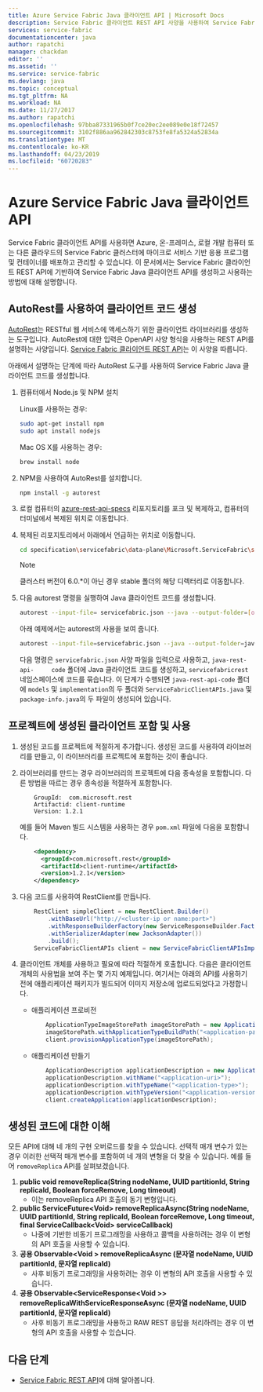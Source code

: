 ```yaml
---
title: Azure Service Fabric Java 클라이언트 API | Microsoft Docs
description: Service Fabric 클라이언트 REST API 사양을 사용하여 Service Fabric Java 클라이언트 API를 생성하고 사용합니다.
services: service-fabric
documentationcenter: java
author: rapatchi
manager: chackdan
editor: ''
ms.assetid: ''
ms.service: service-fabric
ms.devlang: java
ms.topic: conceptual
ms.tgt_pltfrm: NA
ms.workload: NA
ms.date: 11/27/2017
ms.author: rapatchi
ms.openlocfilehash: 97bba87331965b0f7ce20ec2ee089e0e18f72457
ms.sourcegitcommit: 3102f886aa962842303c8753fe8fa5324a52834a
ms.translationtype: MT
ms.contentlocale: ko-KR
ms.lasthandoff: 04/23/2019
ms.locfileid: "60720283"
---
```

# <a name="azure-service-fabric-java-client-apis"></a>Azure Service Fabric Java 클라이언트 API

Service Fabric 클라이언트 API를 사용하면 Azure, 온-프레미스, 로컬 개발 컴퓨터 또는 다른 클라우드의 Service Fabric 클러스터에 마이크로 서비스 기반 응용 프로그램 및 컨테이너를 배포하고 관리할 수 있습니다. 이 문서에서는 Service Fabric 클라이언트 REST API에 기반하여 Service Fabric Java 클라이언트 API를 생성하고 사용하는 방법에 대해 설명합니다.

## <a name="generate-the-client-code-using-autorest"></a>AutoRest를 사용하여 클라이언트 코드 생성

[AutoRest](https://github.com/Azure/autorest)는 RESTful 웹 서비스에 액세스하기 위한 클라이언트 라이브러리를 생성하는 도구입니다. AutoRest에 대한 입력은 OpenAPI 사양 형식을 사용하는 REST API를 설명하는 사양입니다. [Service Fabric 클라이언트 REST API](https://github.com/Azure/azure-rest-api-specs/tree/master/specification/servicefabric/data-plane)는 이 사양을 따릅니다.

아래에서 설명하는 단계에 따라 AutoRest 도구를 사용하여 Service Fabric Java 클라이언트 코드를 생성합니다.

1. 컴퓨터에서 Node.js 및 NPM 설치

    Linux를 사용하는 경우:
    ```bash
    sudo apt-get install npm
    sudo apt install nodejs
    ```
    Mac OS X를 사용하는 경우:
    ```bash
    brew install node
    ```

2. NPM을 사용하여 AutoRest를 설치합니다.
    ```bash
    npm install -g autorest
    ```

3. 로컬 컴퓨터의 [azure-rest-api-specs](https://github.com/Azure/azure-rest-api-specs) 리포지토리를 포크 및 복제하고, 컴퓨터의 터미널에서 복제된 위치로 이동합니다.


4. 복제된 리포지토리에서 아래에서 언급하는 위치로 이동합니다.
    ```bash
    cd specification\servicefabric\data-plane\Microsoft.ServiceFabric\stable\6.0
    ```

    > [!NOTE]
    > 클러스터 버전이 6.0.*이 아닌 경우 stable 폴더의 해당 디렉터리로 이동합니다.
    >   

5. 다음 autorest 명령을 실행하여 Java 클라이언트 코드를 생성합니다.
    
    ```bash
    autorest --input-file= servicefabric.json --java --output-folder=[output-folder-name] --namespace=[namespace-of-generated-client]
    ```
   아래 예제에서는 autorest의 사용을 보여 줍니다.
   
    ```bash
    autorest --input-file=servicefabric.json --java --output-folder=java-rest-api-code --namespace=servicefabricrest
    ```
   
   다음 명령은 ``servicefabric.json`` 사양 파일을 입력으로 사용하고, ``java-rest-api-     code`` 폴더에 Java 클라이언트 코드를 생성하고, ``servicefabricrest`` 네임스페이스에 코드를 묶습니다. 이 단계가 수행되면 ``java-rest-api-code`` 폴더에 ``models`` 및 ``implementation``의 두 폴더와 ``ServiceFabricClientAPIs.java`` 및 ``package-info.java``의 두 파일이 생성되어 있습니다.


## <a name="include-and-use-the-generated-client-in-your-project"></a>프로젝트에 생성된 클라이언트 포함 및 사용

1. 생성된 코드를 프로젝트에 적절하게 추가합니다. 생성된 코드를 사용하여 라이브러리를 만들고, 이 라이브러리를 프로젝트에 포함하는 것이 좋습니다.
2. 라이브러리를 만드는 경우 라이브러리의 프로젝트에 다음 종속성을 포함합니다. 다른 방법을 따르는 경우 종속성을 적절하게 포함합니다.

    ```
        GroupId:  com.microsoft.rest
        Artifactid: client-runtime
        Version: 1.2.1
    ```
    예를 들어 Maven 빌드 시스템을 사용하는 경우 ``pom.xml`` 파일에 다음을 포함합니다.

    ```xml
        <dependency>
          <groupId>com.microsoft.rest</groupId>
          <artifactId>client-runtime</artifactId>
          <version>1.2.1</version>
        </dependency>
    ```

3. 다음 코드를 사용하여 RestClient를 만듭니다.

    ```java
        RestClient simpleClient = new RestClient.Builder()
            .withBaseUrl("http://<cluster-ip or name:port>")
            .withResponseBuilderFactory(new ServiceResponseBuilder.Factory())
            .withSerializerAdapter(new JacksonAdapter())
            .build();
        ServiceFabricClientAPIs client = new ServiceFabricClientAPIsImpl(simpleClient);
    ```
4. 클라이언트 개체를 사용하고 필요에 따라 적절하게 호출합니다. 다음은 클라이언트 개체의 사용법을 보여 주는 몇 가지 예제입니다. 여기서는 아래의 API를 사용하기 전에 애플리케이션 패키지가 빌드되어 이미지 저장소에 업로드되었다고 가정합니다.
    * 애플리케이션 프로비전
    
        ```java
            ApplicationTypeImageStorePath imageStorePath = new ApplicationTypeImageStorePath();
            imageStorePath.withApplicationTypeBuildPath("<application-path-in-image-store>");
            client.provisionApplicationType(imageStorePath);
        ```
    * 애플리케이션 만들기

        ```java
            ApplicationDescription applicationDescription = new ApplicationDescription();
            applicationDescription.withName("<application-uri>");
            applicationDescription.withTypeName("<application-type>");
            applicationDescription.withTypeVersion("<application-version>");
            client.createApplication(applicationDescription);
        ```

## <a name="understanding-the-generated-code"></a>생성된 코드에 대한 이해
모든 API에 대해 네 개의 구현 오버로드를 찾을 수 있습니다. 선택적 매개 변수가 있는 경우 이러한 선택적 매개 변수를 포함하여 네 개의 변형을 더 찾을 수 있습니다. 예를 들어 ``removeReplica`` API를 살펴보겠습니다.
 1. **public void removeReplica(String nodeName, UUID partitionId, String replicaId, Boolean forceRemove, Long timeout)**
    * 이는 removeReplica API 호출의 동기 변형입니다.
 2. **public ServiceFuture\<Void> removeReplicaAsync(String nodeName, UUID partitionId, String replicaId, Boolean forceRemove, Long timeout, final ServiceCallback\<Void> serviceCallback)**
    * 나중에 기반한 비동기 프로그래밍을 사용하고 콜백을 사용하려는 경우 이 변형의 API 호출을 사용할 수 있습니다.
 3. **공용 Observable\<Void > removeReplicaAsync (문자열 nodeName, UUID partitionId, 문자열 replicaId)**
    * 사후 비동기 프로그래밍을 사용하려는 경우 이 변형의 API 호출을 사용할 수 있습니다.
 4. **공용 Observable\<ServiceResponse\<Void >> removeReplicaWithServiceResponseAsync (문자열 nodeName, UUID partitionId, 문자열 replicaId)**
    * 사후 비동기 프로그래밍을 사용하고 RAW REST 응답을 처리하려는 경우 이 변형의 API 호출을 사용할 수 있습니다.

## <a name="next-steps"></a>다음 단계
* [Service Fabric REST API](https://docs.microsoft.com/rest/api/servicefabric/)에 대해 알아봅니다.

